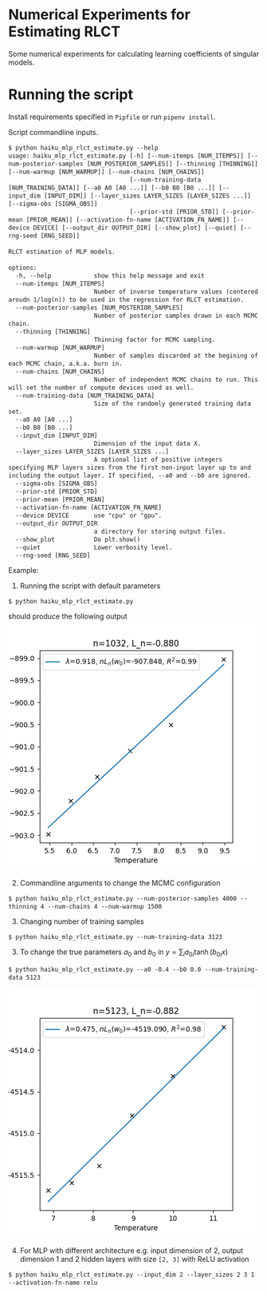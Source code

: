 # Numerical Experiments for Estimating RLCT
Some numerical experiments for calculating learning coefficients of singular models. 


# Running the script
Install requirements specified in `Pipfile` or run `pipenv install`. 

Script commandline inputs. 
```
$ python haiku_mlp_rlct_estimate.py --help
usage: haiku_mlp_rlct_estimate.py [-h] [--num-itemps [NUM_ITEMPS]] [--num-posterior-samples [NUM_POSTERIOR_SAMPLES]] [--thinning [THINNING]] [--num-warmup [NUM_WARMUP]] [--num-chains [NUM_CHAINS]]
                                  [--num-training-data [NUM_TRAINING_DATA]] [--a0 A0 [A0 ...]] [--b0 B0 [B0 ...]] [--input_dim [INPUT_DIM]] [--layer_sizes LAYER_SIZES [LAYER_SIZES ...]] [--sigma-obs [SIGMA_OBS]]
                                  [--prior-std [PRIOR_STD]] [--prior-mean [PRIOR_MEAN]] [--activation-fn-name [ACTIVATION_FN_NAME]] [--device DEVICE] [--output_dir OUTPUT_DIR] [--show_plot] [--quiet] [--rng-seed [RNG_SEED]]

RLCT estimation of MLP models.

options:
  -h, --help            show this help message and exit
  --num-itemps [NUM_ITEMPS]
                        Number of inverse temperature values (centered aroudn 1/log(n)) to be used in the regression for RLCT estimation.
  --num-posterior-samples [NUM_POSTERIOR_SAMPLES]
                        Number of posterior samples drawn in each MCMC chain.
  --thinning [THINNING]
                        Thinning factor for MCMC sampling.
  --num-warmup [NUM_WARMUP]
                        Number of samples discarded at the begining of each MCMC chain, a.k.a. burn in.
  --num-chains [NUM_CHAINS]
                        Number of independent MCMC chains to run. This will set the number of compute devices used as well.
  --num-training-data [NUM_TRAINING_DATA]
                        Size of the randomly generated training data set.
  --a0 A0 [A0 ...]
  --b0 B0 [B0 ...]
  --input_dim [INPUT_DIM]
                        Dimension of the input data X.
  --layer_sizes LAYER_SIZES [LAYER_SIZES ...]
                        A optional list of positive integers specifying MLP layers sizes from the first non-input layer up to and including the output layer. If specified, --a0 and --b0 are ignored.
  --sigma-obs [SIGMA_OBS]
  --prior-std [PRIOR_STD]
  --prior-mean [PRIOR_MEAN]
  --activation-fn-name [ACTIVATION_FN_NAME]
  --device DEVICE       use "cpu" or "gpu".
  --output_dir OUTPUT_DIR
                        a directory for storing output files.
  --show_plot           Do plt.show()
  --quiet               Lower verbosity level.
  --rng-seed [RNG_SEED]
```

Example: 
1. Running the script with default parameters 
```
$ python haiku_mlp_rlct_estimate.py
```
should produce the following output
![Sample output](./sample_rlct_estimation_regression.png)

2. Commandline arguments to change the MCMC configuration
```
$ python haiku_mlp_rlct_estimate.py --num-posterior-samples 4000 --thinning 4 --num-chains 4 --num-warmup 1500
```

3. Changing number of training samples 
```
$ python haiku_mlp_rlct_estimate.py --num-training-data 3123
```

3. To change the true parameters $a_0$ and $b_0$ in $y = \sum_i a_{0i} \tanh(b_{0i} x)$
```
$ python haiku_mlp_rlct_estimate.py --a0 -0.4 --b0 0.0 --num-training-data 5123
```
![Sample output](./sample_rlct_estimation_regression2.png)

4. For MLP with different architecture e.g. input dimension of 2, output dimension 1 and 2 hidden layers with size `[2, 3]` with ReLU activation
```
$ python haiku_mlp_rlct_estimate.py --input_dim 2 --layer_sizes 2 3 1 --activation-fn-name relu
```